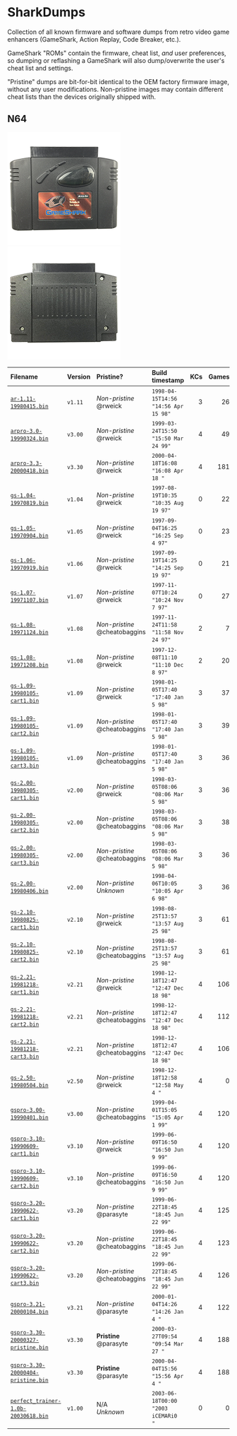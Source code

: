# SharkDumps

Collection of all known firmware and software dumps from retro video game enhancers (GameShark, Action Replay, Code Breaker, etc.).

GameShark "ROMs" contain the firmware, cheat list, _and_ user preferences, so dumping or reflashing a GameShark will also dump/overwrite the user's cheat list and settings.

"Pristine" dumps are bit-for-bit identical to the OEM factory firmware image, without any user modifications.
Non-pristine images may contain different cheat lists than the devices originally shipped with.

## N64

![GameShark v2.x front photo](/assets/photos/gs2x-front-512.png) ![GameShark v2.x rear photo](/assets/photos/gs2x-rear-512.png)

| Filename                                | Version | Pristine?                          | Build timestamp                             | KCs | Games | Cheats |
|:--------------------------------------- |:------- |:---------------------------------- |:------------------------------------------- | ---:| -----:| ------:|
| [`ar-1.11-19980415.bin`][]              | `v1.11` | _Non-pristine_ <br> @rweick        | `1998-04-15T14:56` <br> `"14:56 Apr 15 98"` | 3   |    26 |    258 |
| [`arpro-3.0-19990324.bin`][]            | `v3.00` | _Non-pristine_ <br> @rweick        | `1999-03-24T15:50` <br> `"15:50 Mar 24 99"` | 4   |    49 |    506 |
| [`arpro-3.3-20000418.bin`][]            | `v3.30` | _Non-pristine_ <br> @rweick        | `2000-04-18T16:08` <br> `"16:08 Apr 18 "`   | 4   |   181 |   2043 |
| [`gs-1.04-19970819.bin`][]              | `v1.04` | _Non-pristine_ <br> @rweick        | `1997-08-19T10:35` <br> `"10:35 Aug 19 97"` | 0   |    22 |    142 |
| [`gs-1.05-19970904.bin`][]              | `v1.05` | _Non-pristine_ <br> @rweick        | `1997-09-04T16:25` <br> `"16:25 Sep 4 97"`  | 0   |    23 |    133 |
| [`gs-1.06-19970919.bin`][]              | `v1.06` | _Non-pristine_ <br> @rweick        | `1997-09-19T14:25` <br> `"14:25 Sep 19 97"` | 0   |    21 |     76 |
| [`gs-1.07-19971107.bin`][]              | `v1.07` | _Non-pristine_ <br> @rweick        | `1997-11-07T10:24` <br> `"10:24 Nov 7 97"`  | 0   |    27 |    169 |
| [`gs-1.08-19971124.bin`][]              | `v1.08` | _Non-pristine_ <br> @cheatobaggins | `1997-11-24T11:58` <br> `"11:58 Nov 24 97"` | 2   |     7 |     69 |
| [`gs-1.08-19971208.bin`][]              | `v1.08` | _Non-pristine_ <br> @rweick        | `1997-12-08T11:10` <br> `"11:10 Dec 8 97"`  | 2   |    20 |    109 |
| [`gs-1.09-19980105-cart1.bin`][]        | `v1.09` | _Non-pristine_ <br> @rweick        | `1998-01-05T17:40` <br> `"17:40 Jan 5 98"`  | 3   |    37 |    166 |
| [`gs-1.09-19980105-cart2.bin`][]        | `v1.09` | _Non-pristine_ <br> @cheatobaggins | `1998-01-05T17:40` <br> `"17:40 Jan 5 98"`  | 3   |    39 |    189 |
| [`gs-1.09-19980105-cart3.bin`][]        | `v1.09` | _Non-pristine_ <br> @cheatobaggins | `1998-01-05T17:40` <br> `"17:40 Jan 5 98"`  | 3   |    36 |    171 |
| [`gs-2.00-19980305-cart1.bin`][]        | `v2.00` | _Non-pristine_ <br> @rweick        | `1998-03-05T08:06` <br> `"08:06 Mar 5 98"`  | 3   |    36 |    165 |
| [`gs-2.00-19980305-cart2.bin`][]        | `v2.00` | _Non-pristine_ <br> @cheatobaggins | `1998-03-05T08:06` <br> `"08:06 Mar 5 98"`  | 3   |    38 |    165 |
| [`gs-2.00-19980305-cart3.bin`][]        | `v2.00` | _Non-pristine_ <br> @cheatobaggins | `1998-03-05T08:06` <br> `"08:06 Mar 5 98"`  | 3   |    36 |    168 |
| [`gs-2.00-19980406.bin`][]              | `v2.00` | _Non-pristine_ <br> _Unknown_      | `1998-04-06T10:05` <br> `"10:05 Apr 6 98"`  | 3   |    36 |    165 |
| [`gs-2.10-19980825-cart1.bin`][]        | `v2.10` | _Non-pristine_ <br> @rweick        | `1998-08-25T13:57` <br> `"13:57 Aug 25 98"` | 3   |    61 |    338 |
| [`gs-2.10-19980825-cart2.bin`][]        | `v2.10` | _Non-pristine_ <br> @cheatobaggins | `1998-08-25T13:57` <br> `"13:57 Aug 25 98"` | 3   |    61 |    348 |
| [`gs-2.21-19981218-cart1.bin`][]        | `v2.21` | _Non-pristine_ <br> @rweick        | `1998-12-18T12:47` <br> `"12:47 Dec 18 98"` | 4   |   106 |    618 |
| [`gs-2.21-19981218-cart2.bin`][]        | `v2.21` | _Non-pristine_ <br> @cheatobaggins | `1998-12-18T12:47` <br> `"12:47 Dec 18 98"` | 4   |   112 |    675 |
| [`gs-2.21-19981218-cart3.bin`][]        | `v2.21` | _Non-pristine_ <br> @cheatobaggins | `1998-12-18T12:47` <br> `"12:47 Dec 18 98"` | 4   |   106 |    621 |
| [`gs-2.50-19980504.bin`][]              | `v2.50` | _Non-pristine_ <br> @rweick        | `1998-12-18T12:58` <br> `"12:58 May 4 "`    | 4   |     0 |      0 |
| [`gspro-3.00-19990401.bin`][]           | `v3.00` | _Non-pristine_ <br> @cheatobaggins | `1999-04-01T15:05` <br> `"15:05 Apr 1 99"`  | 4   |   120 |   1125 |
| [`gspro-3.10-19990609-cart1.bin`][]     | `v3.10` | _Non-pristine_ <br> @rweick        | `1999-06-09T16:50` <br> `"16:50 Jun 9 99"`  | 4   |   120 |   1124 |
| [`gspro-3.10-19990609-cart2.bin`][]     | `v3.10` | _Non-pristine_ <br> @cheatobaggins | `1999-06-09T16:50` <br> `"16:50 Jun 9 99"`  | 4   |   120 |   1124 |
| [`gspro-3.20-19990622-cart1.bin`][]     | `v3.20` | _Non-pristine_ <br> @parasyte      | `1999-06-22T18:45` <br> `"18:45 Jun 22 99"` | 4   |   125 |   1192 |
| [`gspro-3.20-19990622-cart2.bin`][]     | `v3.20` | _Non-pristine_ <br> @cheatobaggins | `1999-06-22T18:45` <br> `"18:45 Jun 22 99"` | 4   |   123 |   1146 |
| [`gspro-3.20-19990622-cart3.bin`][]     | `v3.20` | _Non-pristine_ <br> @cheatobaggins | `1999-06-22T18:45` <br> `"18:45 Jun 22 99"` | 4   |   126 |   1163 |
| [`gspro-3.21-20000104.bin`][]           | `v3.21` | _Non-pristine_ <br> @parasyte      | `2000-01-04T14:26` <br> `"14:26 Jan 4 "`    | 4   |   122 |   1143 |
| [`gspro-3.30-20000327-pristine.bin`][]  | `v3.30` | **Pristine**   <br> @parasyte      | `2000-03-27T09:54` <br> `"09:54 Mar 27 "`   | 4   |   188 |   2093 |
| [`gspro-3.30-20000404-pristine.bin`][]  | `v3.30` | **Pristine**   <br> @parasyte      | `2000-04-04T15:56` <br> `"15:56 Apr 4 "`    | 4   |   188 |   2093 |
| [`perfect_trainer-1.0b-20030618.bin`][] | `v1.00` | N/A            <br> _Unknown_      | `2003-06-18T00:00` <br> `"2003 iCEMARi0  "` | 0   |     0 |      0 |

[`ar-1.11-19980415.bin`]:              /n64/ar-1.11-19980415.bin
[`arpro-3.0-19990324.bin`]:            /n64/arpro-3.0-19990324.bin
[`arpro-3.3-20000418.bin`]:            /n64/arpro-3.3-20000418.bin
[`gs-1.04-19970819.bin`]:              /n64/gs-1.04-19970819.bin
[`gs-1.05-19970904.bin`]:              /n64/gs-1.05-19970904.bin
[`gs-1.06-19970919.bin`]:              /n64/gs-1.06-19970919.bin
[`gs-1.07-19971107.bin`]:              /n64/gs-1.07-19971107.bin
[`gs-1.08-19971124.bin`]:              /n64/gs-1.08-19971124.bin
[`gs-1.08-19971208.bin`]:              /n64/gs-1.08-19971208.bin
[`gs-1.09-19980105-cart1.bin`]:        /n64/gs-1.09-19980105-cart1.bin
[`gs-1.09-19980105-cart2.bin`]:        /n64/gs-1.09-19980105-cart2.bin
[`gs-1.09-19980105-cart3.bin`]:        /n64/gs-1.09-19980105-cart3.bin
[`gs-2.00-19980305-cart1.bin`]:        /n64/gs-2.00-19980305-cart1.bin
[`gs-2.00-19980305-cart2.bin`]:        /n64/gs-2.00-19980305-cart2.bin
[`gs-2.00-19980305-cart3.bin`]:        /n64/gs-2.00-19980305-cart3.bin
[`gs-2.00-19980406.bin`]:              /n64/gs-2.00-19980406.bin
[`gs-2.10-19980825-cart1.bin`]:        /n64/gs-2.10-19980825-cart1.bin
[`gs-2.10-19980825-cart2.bin`]:        /n64/gs-2.10-19980825-cart2.bin
[`gs-2.21-19981218-cart1.bin`]:        /n64/gs-2.21-19981218-cart1.bin
[`gs-2.21-19981218-cart2.bin`]:        /n64/gs-2.21-19981218-cart2.bin
[`gs-2.21-19981218-cart3.bin`]:        /n64/gs-2.21-19981218-cart3.bin
[`gs-2.50-19980504.bin`]:              /n64/gs-2.50-19980504.bin
[`gspro-3.00-19990401.bin`]:           /n64/gspro-3.00-19990401.bin
[`gspro-3.10-19990609-cart1.bin`]:     /n64/gspro-3.10-19990609-cart1.bin
[`gspro-3.10-19990609-cart2.bin`]:     /n64/gspro-3.10-19990609-cart2.bin
[`gspro-3.20-19990622-cart1.bin`]:     /n64/gspro-3.20-19990622-cart1.bin
[`gspro-3.20-19990622-cart2.bin`]:     /n64/gspro-3.20-19990622-cart2.bin
[`gspro-3.20-19990622-cart3.bin`]:     /n64/gspro-3.20-19990622-cart3.bin
[`gspro-3.21-20000104.bin`]:           /n64/gspro-3.21-20000104.bin
[`gspro-3.30-20000327-pristine.bin`]:  /n64/gspro-3.30-20000327-pristine.bin
[`gspro-3.30-20000404-pristine.bin`]:  /n64/gspro-3.30-20000404-pristine.bin
[`perfect_trainer-1.0b-20030618.bin`]: /n64/perfect_trainer-1.0b-20030618.bin
